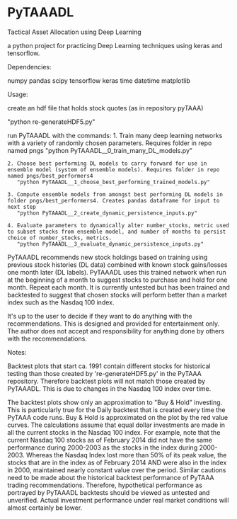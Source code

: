 # PyTAAADL

Tactical Asset Allocation using Deep Learning

a python project for practicing Deep Learning techniques using keras and tensorflow.

Dependencies:

numpy pandas scipy tensorflow keras time datetime matplotlib

Usage:

create an hdf file that holds stock quotes (as in repository pyTAAA)

"python re-generateHDF5.py"

run PyTAAADL with the commands:
    1. Train many deep learning networks with a variety of randomly chosen parameters. Requires folder in repo named pngs
       "python PyTAAADL__0_train_many_DL_models.py"

    2. Choose best performing DL models to carry forward for use in ensemble model (system of ensemble models). Requires folder in repo named pngs/best_performers4
       "python PyTAAADL__1_choose_best_performing_trained_models.py"
       
    3. Compute ensemble models from amongst best performing DL models in folder pngs/best_performers4. Creates pandas dataframe for input to next step
       "python PyTAAADL__2_create_dynamic_persistence_inputs.py"

    4. Evaluate parameters to dynamically alter number_stocks, metric used to subset stocks from ensemble model, and number of months to persist choice of number_stocks, metrics.
       "python PyTAAADL__3_evaluate_dynamic_persistence_inputs.py"
       
PyTAAADL recommends new stock holdings based on training using previous stock histories (DL data) combined with known stock gains/losses one month later (DL labels). PyTAAADL uses this trained network when run at the beginning of a month to suggest stocks to purchase and hold for one month. Repeat each month. It is currently untested but has been trained and backtested to suggest that chosen stocks will perform better than a market index such as the Nasdaq 100 index.

It's up to the user to decide if they want to do anything with the recommendations. This is designed and provided for entertainment only. The author does not accept and responsibility for anything done by others with the recommendations.

Notes:

Backtest plots that start ca. 1991 contain different stocks for historical testing than those created by 're-generateHDF5.py' in the PyTAAA repository. Therefore backtest plots will not match those created by PyTAAADL. This is due to changes in the Nasdaq 100 index over time.

The backtest plots show only an approximation to "Buy & Hold" investing. This is particularly true for the Daily backtest that is created every time the PyTAAA code runs. Buy & Hold is approximated on the plot by the red value curves. The calculations assume that equal dollar investments are made in all the current stocks in the Nasdaq 100 index. For example, note that the current Nasdaq 100 stocks as of February 2014 did not have the same performance during 2000-2003 as the stocks in the index during 2000-2003. Whereas the Nasdaq Index lost more than 50% of its peak value, the stocks that are in the index as of February 2014 AND were also in the index in 2000, maintained nearly constant value over the period. Similar cautions need to be made about the historical backtest performance of PyTAAA trading recommendations. Therefore, hypothetical performance as portrayed by PyTAAADL backtests should be viewed as untested and unverified. Actual investment performance under real market conditions will almost certainly be lower.
